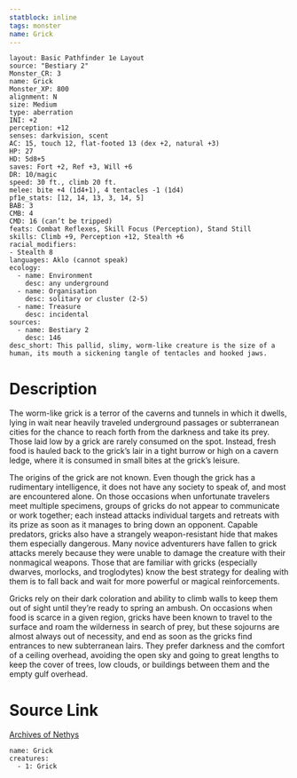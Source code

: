 ```yaml
---
statblock: inline
tags: monster
name: Grick
---
```

```statblock
layout: Basic Pathfinder 1e Layout
source: "Bestiary 2"
Monster_CR: 3
name: Grick
Monster_XP: 800
alignment: N
size: Medium
type: aberration
INI: +2
perception: +12
senses: darkvision, scent
AC: 15, touch 12, flat-footed 13 (dex +2, natural +3)
HP: 27
HD: 5d8+5
saves: Fort +2, Ref +3, Will +6
DR: 10/magic
speed: 30 ft., climb 20 ft.
melee: bite +4 (1d4+1), 4 tentacles -1 (1d4)
pf1e_stats: [12, 14, 13, 3, 14, 5]
BAB: 3
CMB: 4
CMD: 16 (can’t be tripped)
feats: Combat Reflexes, Skill Focus (Perception), Stand Still
skills: Climb +9, Perception +12, Stealth +6
racial_modifiers:
- Stealth 8
languages: Aklo (cannot speak)
ecology:
  - name: Environment
    desc: any underground
  - name: Organisation
    desc: solitary or cluster (2-5)
  - name: Treasure
    desc: incidental
sources:
  - name: Bestiary 2
    desc: 146
desc_short: This pallid, slimy, worm-like creature is the size of a human, its mouth a sickening tangle of tentacles and hooked jaws.
```
# Description
The worm-like grick is a terror of the caverns and tunnels in which it dwells, lying in wait near heavily traveled underground passages or subterranean cities for the chance to reach forth from the darkness and take its prey. Those laid low by a grick are rarely consumed on the spot. Instead, fresh food is hauled back to the grick’s lair in a tight burrow or high on a cavern ledge, where it is consumed in small bites at the grick’s leisure.

The origins of the grick are not known. Even though the grick has a rudimentary intelligence, it does not have any society to speak of, and most are encountered alone. On those occasions when unfortunate travelers meet multiple specimens, groups of gricks do not appear to communicate or work together; each instead attacks individual targets and retreats with its prize as soon as it manages to bring down an opponent. Capable predators, gricks also have a strangely weapon-resistant hide that makes them especially dangerous. Many novice adventurers have fallen to grick attacks merely because they were unable to damage the creature with their nonmagical weapons. Those that are familiar with gricks (especially dwarves, morlocks, and troglodytes) know the best strategy for dealing with them is to fall back and wait for more powerful or magical reinforcements.

Gricks rely on their dark coloration and ability to climb walls to keep them out of sight until they’re ready to spring an ambush. On occasions when food is scarce in a given region, gricks have been known to travel to the surface and roam the wilderness in search of prey, but these sojourns are almost always out of necessity, and end as soon as the gricks find entrances to new subterranean lairs. They prefer darkness and the comfort of a ceiling overhead, avoiding the open sky and going to great lengths to keep the cover of trees, low clouds, or buildings between them and the empty gulf overhead.
# Source Link
[Archives of Nethys](https://aonprd.com/MonsterDisplay.aspx?ItemName=Grick)
```encounter-table
name: Grick
creatures:
  - 1: Grick
```
